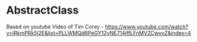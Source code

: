 # AbstractClass
Based on youtube Video of Tim Corey - https://www.youtube.com/watch?v=jRkmPRk5j2E&list=PLLWMQd6PeGY12yNE714jffLFnMVZCwvvZ&index=4

